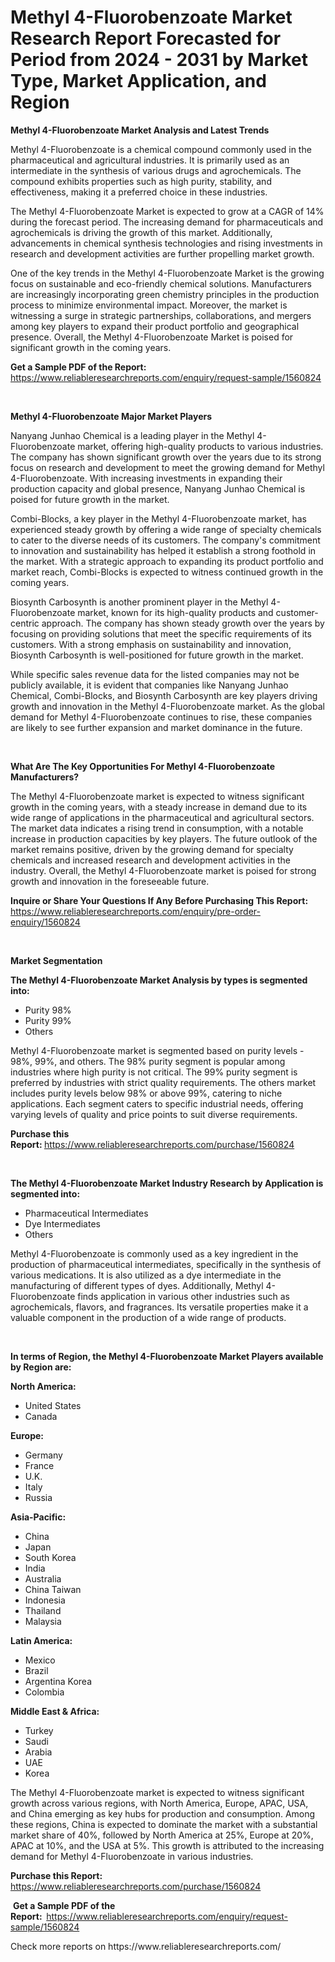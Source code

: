 <p><h1>Methyl 4-Fluorobenzoate Market Research Report Forecasted for Period from 2024 -  2031 by Market Type, Market Application, and Region</h1></p><p><strong>Methyl 4-Fluorobenzoate Market Analysis and Latest Trends</strong></p>
<p><p>Methyl 4-Fluorobenzoate is a chemical compound commonly used in the pharmaceutical and agricultural industries. It is primarily used as an intermediate in the synthesis of various drugs and agrochemicals. The compound exhibits properties such as high purity, stability, and effectiveness, making it a preferred choice in these industries.</p><p>The Methyl 4-Fluorobenzoate Market is expected to grow at a CAGR of 14% during the forecast period. The increasing demand for pharmaceuticals and agrochemicals is driving the growth of this market. Additionally, advancements in chemical synthesis technologies and rising investments in research and development activities are further propelling market growth.</p><p>One of the key trends in the Methyl 4-Fluorobenzoate Market is the growing focus on sustainable and eco-friendly chemical solutions. Manufacturers are increasingly incorporating green chemistry principles in the production process to minimize environmental impact. Moreover, the market is witnessing a surge in strategic partnerships, collaborations, and mergers among key players to expand their product portfolio and geographical presence. Overall, the Methyl 4-Fluorobenzoate Market is poised for significant growth in the coming years.</p></p>
<p><strong>Get a Sample PDF of the Report:&nbsp;</strong> <a href="https://www.reliableresearchreports.com/enquiry/request-sample/1560824">https://www.reliableresearchreports.com/enquiry/request-sample/1560824</a></p>
<p>&nbsp;</p>
<p><strong>Methyl 4-Fluorobenzoate Major Market Players</strong></p>
<p><p>Nanyang Junhao Chemical is a leading player in the Methyl 4-Fluorobenzoate market, offering high-quality products to various industries. The company has shown significant growth over the years due to its strong focus on research and development to meet the growing demand for Methyl 4-Fluorobenzoate. With increasing investments in expanding their production capacity and global presence, Nanyang Junhao Chemical is poised for future growth in the market.</p><p>Combi-Blocks, a key player in the Methyl 4-Fluorobenzoate market, has experienced steady growth by offering a wide range of specialty chemicals to cater to the diverse needs of its customers. The company's commitment to innovation and sustainability has helped it establish a strong foothold in the market. With a strategic approach to expanding its product portfolio and market reach, Combi-Blocks is expected to witness continued growth in the coming years.</p><p>Biosynth Carbosynth is another prominent player in the Methyl 4-Fluorobenzoate market, known for its high-quality products and customer-centric approach. The company has shown steady growth over the years by focusing on providing solutions that meet the specific requirements of its customers. With a strong emphasis on sustainability and innovation, Biosynth Carbosynth is well-positioned for future growth in the market.</p><p>While specific sales revenue data for the listed companies may not be publicly available, it is evident that companies like Nanyang Junhao Chemical, Combi-Blocks, and Biosynth Carbosynth are key players driving growth and innovation in the Methyl 4-Fluorobenzoate market. As the global demand for Methyl 4-Fluorobenzoate continues to rise, these companies are likely to see further expansion and market dominance in the future.</p></p>
<p>&nbsp;</p>
<p><strong>What Are The Key Opportunities For Methyl 4-Fluorobenzoate Manufacturers?</strong></p>
<p><p>The Methyl 4-Fluorobenzoate market is expected to witness significant growth in the coming years, with a steady increase in demand due to its wide range of applications in the pharmaceutical and agricultural sectors. The market data indicates a rising trend in consumption, with a notable increase in production capacities by key players. The future outlook of the market remains positive, driven by the growing demand for specialty chemicals and increased research and development activities in the industry. Overall, the Methyl 4-Fluorobenzoate market is poised for strong growth and innovation in the foreseeable future.</p></p>
<p><strong>Inquire or Share Your Questions If Any Before Purchasing This Report:</strong> <a href="https://www.reliableresearchreports.com/enquiry/pre-order-enquiry/1560824">https://www.reliableresearchreports.com/enquiry/pre-order-enquiry/1560824</a></p>
<p>&nbsp;</p>
<p><strong>Market Segmentation</strong></p>
<p><strong>The Methyl 4-Fluorobenzoate Market Analysis by types is segmented into:</strong></p>
<p><ul><li>Purity 98%</li><li>Purity 99%</li><li>Others</li></ul></p>
<p><p>Methyl 4-Fluorobenzoate market is segmented based on purity levels - 98%, 99%, and others. The 98% purity segment is popular among industries where high purity is not critical. The 99% purity segment is preferred by industries with strict quality requirements. The others market includes purity levels below 98% or above 99%, catering to niche applications. Each segment caters to specific industrial needs, offering varying levels of quality and price points to suit diverse requirements.</p></p>
<p><strong>Purchase this Report:&nbsp;</strong><a href="https://www.reliableresearchreports.com/purchase/1560824">https://www.reliableresearchreports.com/purchase/1560824</a></p>
<p>&nbsp;</p>
<p><strong>The Methyl 4-Fluorobenzoate Market Industry Research by Application is segmented into:</strong></p>
<p><ul><li>Pharmaceutical Intermediates</li><li>Dye Intermediates</li><li>Others</li></ul></p>
<p><p>Methyl 4-Fluorobenzoate is commonly used as a key ingredient in the production of pharmaceutical intermediates, specifically in the synthesis of various medications. It is also utilized as a dye intermediate in the manufacturing of different types of dyes. Additionally, Methyl 4-Fluorobenzoate finds application in various other industries such as agrochemicals, flavors, and fragrances. Its versatile properties make it a valuable component in the production of a wide range of products.</p></p>
<p>&nbsp;</p>
<p><strong>In terms of Region, the Methyl 4-Fluorobenzoate Market Players available by Region are:</strong></p>
<p>
    <p> <strong> North America: </strong>
        <ul>
            <li>United States</li>
            <li>Canada</li>
        </ul>
        </p> 
    <p> <strong> Europe: </strong>
        <ul>
            <li>Germany</li>
            <li>France</li>
            <li>U.K.</li>
            <li>Italy</li>
            <li>Russia</li>
        </ul>
        </p> 
    <p> <strong> Asia-Pacific: </strong>
        <ul>
            <li>China</li>
            <li>Japan</li>
            <li>South Korea</li>
            <li>India</li>
            <li>Australia</li>
            <li>China Taiwan</li>
            <li>Indonesia</li>
            <li>Thailand</li>
            <li>Malaysia</li>
        </ul>
        </p> 
    <p> <strong> Latin America: </strong>
        <ul>
            <li>Mexico</li>
            <li>Brazil</li>
            <li>Argentina Korea</li>
            <li>Colombia</li>
        </ul>
        </p> 
    <p> <strong> Middle East & Africa: </strong>
        <ul>
            <li>Turkey</li>
            <li>Saudi</li>
            <li>Arabia</li>
            <li>UAE</li>
            <li>Korea</li>
        </ul>
    </p>
    </p>
<p><p>The Methyl 4-Fluorobenzoate market is expected to witness significant growth across various regions, with North America, Europe, APAC, USA, and China emerging as key hubs for production and consumption. Among these regions, China is expected to dominate the market with a substantial market share of 40%, followed by North America at 25%, Europe at 20%, APAC at 10%, and the USA at 5%. This growth is attributed to the increasing demand for Methyl 4-Fluorobenzoate in various industries.</p></p>
<p><strong>Purchase this Report: </strong><a href="https://www.reliableresearchreports.com/purchase/1560824">https://www.reliableresearchreports.com/purchase/1560824</a></p>
<p>&nbsp;<strong>Get a Sample PDF of the Report:&nbsp;&nbsp;</strong><a href="https://www.reliableresearchreports.com/enquiry/request-sample/1560824">https://www.reliableresearchreports.com/enquiry/request-sample/1560824</a></p>
<p><strong></strong></p>
<p>Check more reports on https://www.reliableresearchreports.com/</p>